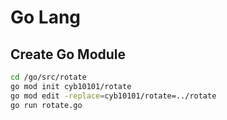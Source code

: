 # Go Lang

## Create Go Module

```bash
cd /go/src/rotate
go mod init cyb10101/rotate
go mod edit -replace=cyb10101/rotate=../rotate
go run rotate.go
```
